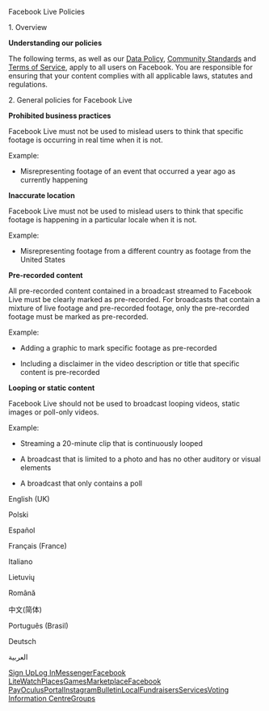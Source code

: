 Facebook Live Policies

1\. Overview

**Understanding our policies**

The following terms, as well as our [Data Policy](https://www.facebook.com/about/privacy/), [Community Standards](https://www.facebook.com/communitystandards/) and [Terms of Service](https://www.facebook.com/legal/terms), apply to all users on Facebook. You are responsible for ensuring that your content complies with all applicable laws, statutes and regulations.

2\. General policies for Facebook Live

**Prohibited business practices**

Facebook Live must not be used to mislead users to think that specific footage is occurring in real time when it is not.

Example:

*   Misrepresenting footage of an event that occurred a year ago as currently happening

**Inaccurate location**

Facebook Live must not be used to mislead users to think that specific footage is happening in a particular locale when it is not.

Example:

*   Misrepresenting footage from a different country as footage from the United States

**Pre-recorded content**

All pre-recorded content contained in a broadcast streamed to Facebook Live must be clearly marked as pre-recorded. For broadcasts that contain a mixture of live footage and pre-recorded footage, only the pre-recorded footage must be marked as pre-recorded.

Example:

*   Adding a graphic to mark specific footage as pre-recorded

*   Including a disclaimer in the video description or title that specific content is pre-recorded

**Looping or static content**

Facebook Live should not be used to broadcast looping videos, static images or poll-only videos.

Example:

*   Streaming a 20-minute clip that is continuously looped

*   A broadcast that is limited to a photo and has no other auditory or visual elements

*   A broadcast that only contains a poll

English (UK)

Polski

Español

Français (France)

Italiano

Lietuvių

Română

中文(简体)

Português (Brasil)

Deutsch

العربية

[Sign Up](https://www.facebook.com/reg/)[Log In](https://www.facebook.com/login/)[Messenger](https://l.facebook.com/l.php?u=https%3A%2F%2Fmessenger.com%2F&h=AT1x__PnDNMY2FU78K8hAFZJXFaakR0FezqhA5RmXZFdF-UN5o2UZOVf46S8-pYFfELJGNGr5J54eIRKgF3A3RbMdwfk3A6EGcxslYg75hNNvTW9PUNJDTxhec4bkvwDDSm_Fj8SiQOxApeET8MvsH--Q9R2ND100iyQxg)[Facebook Lite](https://www.facebook.com/lite/)[Watch](https://en-gb.facebook.com/watch/)[Places](https://www.facebook.com/places/)[Games](https://www.facebook.com/games/)[Marketplace](https://www.facebook.com/marketplace/)[Facebook Pay](https://pay.facebook.com/)[Oculus](https://l.facebook.com/l.php?u=https%3A%2F%2Fwww.oculus.com%2F&h=AT1x__PnDNMY2FU78K8hAFZJXFaakR0FezqhA5RmXZFdF-UN5o2UZOVf46S8-pYFfELJGNGr5J54eIRKgF3A3RbMdwfk3A6EGcxslYg75hNNvTW9PUNJDTxhec4bkvwDDSm_Fj8SiQOxApeET8MvsH--Q9R2ND100iyQxg)[Portal](https://portal.facebook.com/)[Instagram](https://l.facebook.com/l.php?u=https%3A%2F%2Fwww.instagram.com%2F&h=AT1x__PnDNMY2FU78K8hAFZJXFaakR0FezqhA5RmXZFdF-UN5o2UZOVf46S8-pYFfELJGNGr5J54eIRKgF3A3RbMdwfk3A6EGcxslYg75hNNvTW9PUNJDTxhec4bkvwDDSm_Fj8SiQOxApeET8MvsH--Q9R2ND100iyQxg)[Bulletin](https://www.bulletin.com/)[Local](https://www.facebook.com/local/lists/245019872666104/)[Fundraisers](https://www.facebook.com/fundraisers/)[Services](https://www.facebook.com/biz/directory/)[Voting Information Centre](https://www.facebook.com/votinginformationcenter/?entry_point=c2l0ZQ%3D%3D)[Groups](https://www.facebook.com/groups/explore/)